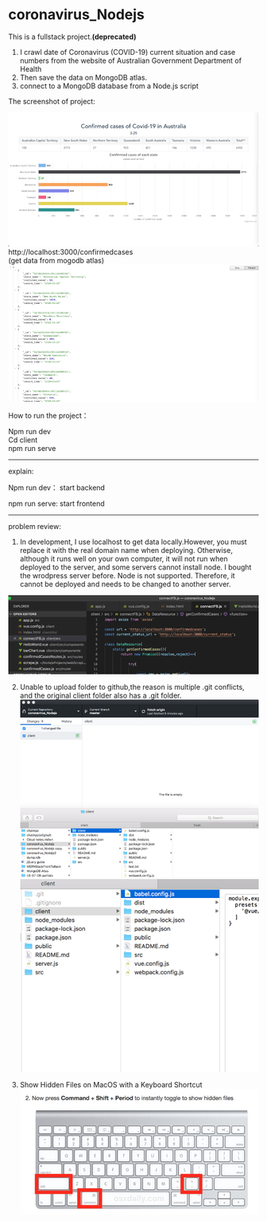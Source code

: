 # coronavirus_Nodejs
 
This is a fullstack project.**(deprecated)**  
1. I crawl date of Coronavirus (COVID-19) current situation and case numbers from the website of Australian Government Department of Health
2. Then save the data on MongoDB atlas.
3. connect to a MongoDB database from a Node.js script


The screenshot of project:  

![image](screenshot/screenshot2.png)
http://localhost:3000/confirmedcases  
(get data from mogodb atlas)  
![image](screenshot/screenshot1.png)



How to run the project：

Npm run dev  
Cd client  
npm run serve  

<hr>  
explain:  

Npm run dev： start backend  

npm run serve: start frontend  

<hr> 



problem review:
1. In development, I use localhost to get data locally.However, you must replace it with the real domain name when deploying. Otherwise, although it runs well on your own computer, it will not run when deployed to the server, and some servers cannot install node. I bought the wrodpress server before. Node is not supported. Therefore, it cannot be deployed and needs to be changed to another server.

![image](screenshot/problemReview1.png)

2. Unable to upload folder to github,the reason is multiple .git conflicts, and the original client folder also has a .git folder.  
![image](screenshot/problemReview2.png)
![image](screenshot/problemReview3.png)


3. Show Hidden Files on MacOS with a Keyboard Shortcut  
![image](screenshot/problemReview4.png)

